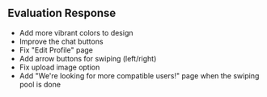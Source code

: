 ## Evaluation Response

- Add more vibrant colors to design
- Improve the chat buttons
- Fix "Edit Profile" page
- Add arrow buttons for swiping (left/right)
- Fix upload image option
- Add "We're looking for more compatible users!" page when the swiping pool is done

